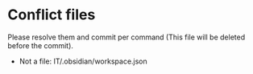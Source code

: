 # Conflict files
Please resolve them and commit per command (This file will be deleted before the commit).
- Not a file: IT/.obsidian/workspace.json